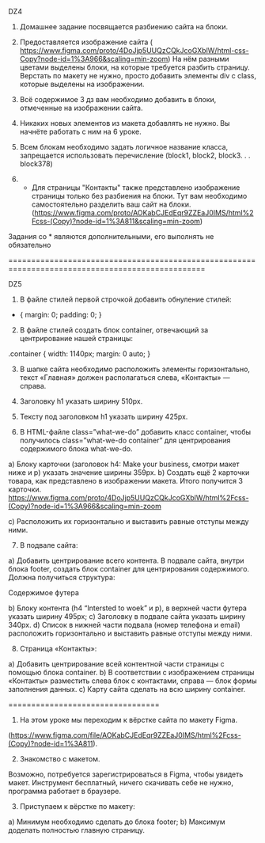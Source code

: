 DZ4

1. Домашнее задание посвящается разбиению сайта на блоки.

2. Предоставляется изображение сайта ( https://www.figma.com/proto/4DoJjp5UUQzCQkJcoGXblW/html-css-Copy?node-id=1%3A966&scaling=min-zoom) На нём разными цветами выделены блоки, на которые требуется разбить страницу. Верстать по макету не нужно, просто добавить элементы div c class, которые выделены на изображении.

3. Всё содержимое 3 дз вам необходимо добавить в блоки, отмеченные на изображении сайта.

4. Никаких новых элементов из макета добавлять не нужно. Вы начнёте работать с ним на 6 уроке.

5. Всем блокам необходимо задать логичное название класса, запрещается использовать перечисление (block1, block2, block3. . . block378)

6. * Для страницы "Контакты" также представлено изображение страницы только без разбиения на блоки. Тут вам необходимо самостоятельно разделить ваш сайт на блоки. (https://www.figma.com/proto/AOKabCJEdEqr9ZZEaJ0IMS/html%2Fcss-(Copy)?node-id=1%3A811&scaling=min-zoom)

Задания со * являются дополнительными, его выполнять не обязательно


=================================================================================================

DZ5
1. В файле стилей первой строчкой добавить обнуление стилей:

* {
margin: 0; 
padding: 0;
}

2. В файле стилей создать блок container, отвечающий за центрирование нашей страницы:

.container { 
width: 1140px; 
margin: 0 auto; 
}

3. В шапке сайта необходимо расположить элементы горизонтально, текст «Главная» должен располагаться слева, «Контакты» — справа.

4. Заголовку h1 указать ширину 510px.

5. Тексту под заголовком h1 указать ширину 425px.

6. В HTML-файле class=”what-we-do” добавить класс container, чтобы получилось class=”what-we-do container” для центрирования содержимого блока what-we-do.

a) Блоку карточки (заголовок h4: Make your business, смотри макет ниже и p) указать значение ширины 359px.
b) Создать ещё 2 карточки товара, как представлено в изображении макета. Итого получится 3 карточки. https://www.figma.com/proto/4DoJjp5UUQzCQkJcoGXblW/html%2Fcss-(Copy)?node-id=1%3A966&scaling=min-zoom

c) Расположить их горизонтально и выставить равные отступы между ними.

7. В подвале сайта:

a) Добавить центрирование всего контента. В подвале сайта, внутри блока footer, создать блок container для центрирования содержимого. Должна получиться структура:

<div class=”footer”>
<div class=”container”>Содержимое футера</div>
</div>

b) Блоку контента (h4 “Intersted to woek” и p), в верхней части футера указать ширину 495px;
c) Заголовку в подвале сайта указать ширину 340px. 
d) Список в нижней части подвала (номер телефона и email) расположить горизонтально и выставить равные отступы между ними.

8. Страница «Контакты»:

a) Добавить центрирование всей контентной части страницы с помощью блока container.
b) В соответствии с изображением страницы «Контакты» разместить слева блок с контактами, справа — блок формы заполнения данных.
c) Карту сайта сделать на всю ширину container.


=================================

1. На этом уроке мы переходим к вёрстке сайта по макету Figma.

(https://www.figma.com/file/AOKabCJEdEqr9ZZEaJ0IMS/html%2Fcss-(Copy)?node-id=1%3A811).

2. Знакомство с макетом.

Возможно, потребуется зарегистрироваться в Figma, чтобы увидеть макет. Инструмент бесплатный, ничего скачивать себе не нужно, программа работает в браузере.

3. Приступаем к вёрстке по макету:

a) Минимум необходимо сделать до блока footer;
b) Максимум доделать полностью главную страницу.
